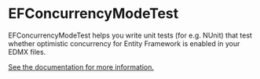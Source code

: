 EFConcurrencyModeTest
=====================

EFConcurrencyModeTest helps you write unit tests (for e.g. NUnit) that test
whether optimistic concurrency for Entity Framework is enabled in your EDMX
files.

<a href="http://fsprojects.github.io/zzzz" target="_blank">See the documentation for more information.</a>

